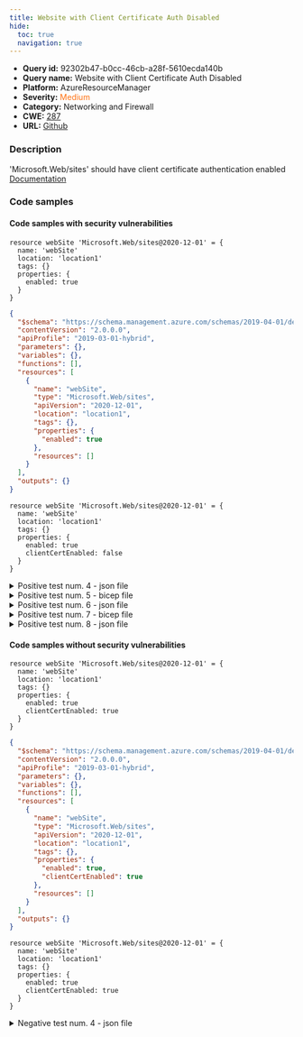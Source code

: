 ```yaml
---
title: Website with Client Certificate Auth Disabled
hide:
  toc: true
  navigation: true
---
```


<style>
  .highlight .hll {
    background-color: #ff171742;
  }
  .md-content {
    max-width: 1100px;
    margin: 0 auto;
  }
</style>

-   **Query id:** 92302b47-b0cc-46cb-a28f-5610ecda140b
-   **Query name:** Website with Client Certificate Auth Disabled
-   **Platform:** AzureResourceManager
-   **Severity:** <span style="color:#ff7213">Medium</span>
-   **Category:** Networking and Firewall
-   **CWE:** <a href="https://cwe.mitre.org/data/definitions/287.html" onclick="newWindowOpenerSafe(event, 'https://cwe.mitre.org/data/definitions/287.html')">287</a>
-   **URL:** [Github](https://github.com/Checkmarx/kics/tree/master/assets/queries/azureResourceManager/website_with_client_certificate_auth_disabled)

### Description
'Microsoft.Web/sites' should have client certificate authentication enabled<br>
[Documentation](https://docs.microsoft.com/en-us/azure/templates/microsoft.web/sites?tabs=json#siteproperties-object)

### Code samples
#### Code samples with security vulnerabilities
```bicep title="Positive test num. 1 - bicep file" hl_lines="5"
resource webSite 'Microsoft.Web/sites@2020-12-01' = {
  name: 'webSite'
  location: 'location1'
  tags: {}
  properties: {
    enabled: true
  }
}

```
```json title="Positive test num. 2 - json file" hl_lines="15"
{
  "$schema": "https://schema.management.azure.com/schemas/2019-04-01/deploymentTemplate.json#",
  "contentVersion": "2.0.0.0",
  "apiProfile": "2019-03-01-hybrid",
  "parameters": {},
  "variables": {},
  "functions": [],
  "resources": [
    {
      "name": "webSite",
      "type": "Microsoft.Web/sites",
      "apiVersion": "2020-12-01",
      "location": "location1",
      "tags": {},
      "properties": {
        "enabled": true
      },
      "resources": []
    }
  ],
  "outputs": {}
}

```
```bicep title="Positive test num. 3 - bicep file" hl_lines="7"
resource webSite 'Microsoft.Web/sites@2020-12-01' = {
  name: 'webSite'
  location: 'location1'
  tags: {}
  properties: {
    enabled: true
    clientCertEnabled: false
  }
}

```
<details><summary>Positive test num. 4 - json file</summary>

```json hl_lines="17"
{
  "$schema": "https://schema.management.azure.com/schemas/2019-04-01/deploymentTemplate.json#",
  "contentVersion": "2.0.0.0",
  "apiProfile": "2019-03-01-hybrid",
  "parameters": {},
  "variables": {},
  "functions": [],
  "resources": [
    {
      "name": "webSite",
      "type": "Microsoft.Web/sites",
      "apiVersion": "2020-12-01",
      "location": "location1",
      "tags": {},
      "properties": {
        "enabled": true,
        "clientCertEnabled": false
      },
      "resources": []
    }
  ],
  "outputs": {}
}

```
</details>
<details><summary>Positive test num. 5 - bicep file</summary>

```bicep hl_lines="5"
resource webSite 'Microsoft.Web/sites@2020-12-01' = {
  name: 'webSite'
  location: 'location1'
  tags: {}
  properties: {
    enabled: true
  }
}

```
</details>
<details><summary>Positive test num. 6 - json file</summary>

```json hl_lines="17"
{
  "properties": {
    "template": {
      "$schema": "https://schema.management.azure.com/schemas/2019-04-01/deploymentTemplate.json#",
      "contentVersion": "2.0.0.0",
      "apiProfile": "2019-03-01-hybrid",
      "parameters": {},
      "variables": {},
      "functions": [],
      "resources": [
        {
          "name": "webSite",
          "type": "Microsoft.Web/sites",
          "apiVersion": "2020-12-01",
          "location": "location1",
          "tags": {},
          "properties": {
            "enabled": true
          },
          "resources": []
        }
      ],
      "outputs": {}
    },
    "parameters": {}
  },
  "kind": "template",
  "type": "Microsoft.Blueprint/blueprints/artifacts",
  "name": "myTemplate"
}

```
</details>
<details><summary>Positive test num. 7 - bicep file</summary>

```bicep hl_lines="7"
resource webSite 'Microsoft.Web/sites@2020-12-01' = {
  name: 'webSite'
  location: 'location1'
  tags: {}
  properties: {
    enabled: true
    clientCertEnabled: false
  }
}

```
</details>
<details><summary>Positive test num. 8 - json file</summary>

```json hl_lines="19"
{
  "properties": {
    "template": {
      "$schema": "https://schema.management.azure.com/schemas/2019-04-01/deploymentTemplate.json#",
      "contentVersion": "2.0.0.0",
      "apiProfile": "2019-03-01-hybrid",
      "parameters": {},
      "variables": {},
      "functions": [],
      "resources": [
        {
          "name": "webSite",
          "type": "Microsoft.Web/sites",
          "apiVersion": "2020-12-01",
          "location": "location1",
          "tags": {},
          "properties": {
            "enabled": true,
            "clientCertEnabled": false
          },
          "resources": []
        }
      ],
      "outputs": {}
    },
    "parameters": {}
  },
  "kind": "template",
  "type": "Microsoft.Blueprint/blueprints/artifacts",
  "name": "myTemplate"
}

```
</details>


#### Code samples without security vulnerabilities
```bicep title="Negative test num. 1 - bicep file"
resource webSite 'Microsoft.Web/sites@2020-12-01' = {
  name: 'webSite'
  location: 'location1'
  tags: {}
  properties: {
    enabled: true
    clientCertEnabled: true
  }
}

```
```json title="Negative test num. 2 - json file"
{
  "$schema": "https://schema.management.azure.com/schemas/2019-04-01/deploymentTemplate.json#",
  "contentVersion": "2.0.0.0",
  "apiProfile": "2019-03-01-hybrid",
  "parameters": {},
  "variables": {},
  "functions": [],
  "resources": [
    {
      "name": "webSite",
      "type": "Microsoft.Web/sites",
      "apiVersion": "2020-12-01",
      "location": "location1",
      "tags": {},
      "properties": {
        "enabled": true,
        "clientCertEnabled": true
      },
      "resources": []
    }
  ],
  "outputs": {}
}

```
```bicep title="Negative test num. 3 - bicep file"
resource webSite 'Microsoft.Web/sites@2020-12-01' = {
  name: 'webSite'
  location: 'location1'
  tags: {}
  properties: {
    enabled: true
    clientCertEnabled: true
  }
}

```
<details><summary>Negative test num. 4 - json file</summary>

```json
{
  "properties": {
    "template": {
      "$schema": "https://schema.management.azure.com/schemas/2019-04-01/deploymentTemplate.json#",
      "contentVersion": "2.0.0.0",
      "apiProfile": "2019-03-01-hybrid",
      "parameters": {},
      "variables": {},
      "functions": [],
      "resources": [
        {
          "name": "webSite",
          "type": "Microsoft.Web/sites",
          "apiVersion": "2020-12-01",
          "location": "location1",
          "tags": {},
          "properties": {
            "enabled": true,
            "clientCertEnabled": true
          },
          "resources": []
        }
      ],
      "outputs": {}
    },
    "parameters": {}
  },
  "kind": "template",
  "type": "Microsoft.Blueprint/blueprints/artifacts",
  "name": "myTemplate"
}

```
</details>
